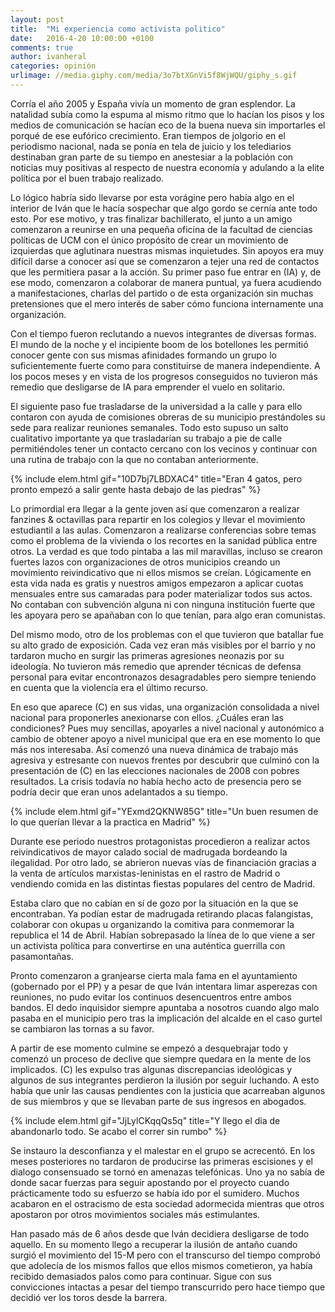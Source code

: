 ```yaml
---
layout: post
title:  "Mi experiencia como activista politico"
date:   2016-4-20 10:00:00 +0100
comments: true
author: ivanheral
categories: opinión
urlimage: //media.giphy.com/media/3o7btXGnVi5f8WjWQU/giphy_s.gif
---
```

Corría el año 2005 y España vivía un momento de gran esplendor. La natalidad subía como la espuma al mismo ritmo que lo hacían los pisos y los medios de comunicación se hacían eco de la buena nueva sin importarles el porqué de ese eufórico crecimiento. Eran tiempos de jolgorio en el periodismo nacional, nada se ponía en tela de juicio y los telediarios destinaban gran parte de su tiempo en anestesiar a la población con noticias muy positivas al respecto de nuestra economía y adulando a la elite política por el buen trabajo realizado.

Lo lógico habría sido llevarse por esta vorágine pero había algo en el interior de Iván que le hacía sospechar que algo gordo se cernía ante todo esto. Por ese motivo, y tras finalizar bachillerato, el junto a un amigo comenzaron a reunirse en una pequeña oficina de la facultad de ciencias políticas de UCM con el único propósito de crear un movimiento de izquierdas que aglutinara nuestras mismas inquietudes. 
Sin apoyos era muy difícil darse a conocer así que se comenzaron a tejer una red de contactos que les permitiera pasar a la acción. Su primer paso fue entrar en (IA) y, de ese modo, comenzaron a colaborar de manera puntual, ya fuera acudiendo a manifestaciones, charlas del partido o de esta organización sin muchas pretensiones que el mero interés de saber cómo funciona internamente una organización.

Con el tiempo fueron reclutando a nuevos integrantes de diversas formas. El mundo de la noche y el incipiente boom de los botellones les permitió conocer gente con sus mismas afinidades formando un grupo lo suficientemente fuerte como para constituirse de manera independiente. A los pocos meses y en vista de los progresos conseguidos no tuvieron más remedio que desligarse de IA para emprender el vuelo en solitario.

El siguiente paso fue trasladarse de la universidad a la calle y para ello contaron con ayuda de comisiones obreras de su municipio prestándoles su sede para realizar reuniones semanales. Todo esto supuso un salto cualitativo importante ya que trasladarían su trabajo a pie de calle permitiéndoles tener un contacto cercano con los vecinos y continuar con una  rutina de trabajo con la que no contaban anteriormente.

{% include elem.html gif="10D7bj7LBDXAC4" title="Eran 4 gatos, pero pronto empezó a salir gente hasta debajo de las piedras" %}

Lo primordial era llegar a la gente joven así que comenzaron a realizar fanzines & octavillas para repartir en los colegios y llevar el movimiento estudiantil a las aulas. Comenzaron a realizarse conferencias sobre temas como el problema de la vivienda o los recortes en la sanidad pública entre otros. La verdad es que todo pintaba a las mil maravillas, incluso se crearon fuertes lazos con organizaciones de otros municipios creando un movimiento reivindicativo que ni ellos mismos se creían.
Lógicamente en esta vida nada es gratis y nuestros amigos empezaron a aplicar cuotas mensuales entre sus camaradas para poder materializar todos sus actos. No contaban con subvención alguna ni con ninguna institución fuerte que les apoyara pero se apañaban con lo que tenían, para algo eran comunistas.

Del mismo modo, otro de los problemas con el que tuvieron que batallar fue su alto grado de exposición. Cada vez eran más visibles por el barrio y no tardaron mucho en surgir las primeras agresiones neonazis por su ideología. No tuvieron más remedio que aprender técnicas de defensa personal para evitar encontronazos desagradables pero siempre teniendo en cuenta que la violencia era el último recurso.

En eso que aparece (C) en sus vidas, una organización consolidada a nivel nacional para proponerles anexionarse con ellos. ¿Cuáles eran las condiciones? Pues muy sencillas, apoyarles a nivel nacional y autonómico a cambio de obtener apoyo a nivel municipal que era en ese momento lo que más nos interesaba. Así comenzó una nueva dinámica de trabajo más agresiva y estresante con nuevos frentes por descubrir que culminó con la presentación de (C) en las elecciones nacionales de 2008 con pobres resultados. La crisis todavía no había hecho acto de presencia pero se podría decir que eran unos adelantados a su tiempo.

{% include elem.html gif="YExmd2QKNW85G" title="Un buen resumen de lo que querían llevar a la practica en Madrid" %}


Durante ese periodo nuestros protagonistas procedieron a realizar actos reivindicativos de mayor calado social de madrugada bordeando la ilegalidad. Por otro lado, se abrieron nuevas vías de financiación gracias a la venta de artículos marxistas-leninistas en el rastro de Madrid o vendiendo comida en las distintas fiestas populares del centro de Madrid.

Estaba claro que no cabían en sí de gozo por la situación en la que se encontraban. Ya podían estar de madrugada retirando placas falangistas, colaborar con okupas u organizando la comitiva para conmemorar la republica el 14 de Abril. Habían sobrepasado la línea de lo que viene a ser un activista política para convertirse en una auténtica guerrilla con pasamontañas.

Pronto comenzaron a granjearse cierta mala fama en el ayuntamiento (gobernado por el PP) y a pesar de que Iván intentara limar asperezas con reuniones, no pudo evitar los continuos desencuentros entre ambos bandos. El dedo inquisidor siempre apuntaba a nosotros cuando algo malo pasaba en el municipio pero tras la implicación del alcalde en el caso gurtel  se cambiaron las tornas a su favor.

A partir de ese momento culmine se empezó a desquebrajar todo y comenzó un proceso de declive que siempre quedara en la mente de los implicados. (C) les expulso tras algunas discrepancias ideológicas y algunos de sus integrantes perdieron la ilusión por seguir luchando. A esto había que unir las causas pendientes con la justicia que acarreaban algunos de sus miembros y que se llevaban parte de sus ingresos en abogados.

{% include elem.html gif="JjLylCKqqQs5q" title="Y llego el dia de abandonarlo todo. Se acabo el correr sin rumbo" %}

Se instauro la desconfianza y el malestar en el grupo se acrecentó. En los meses posteriores  no tardaron de producirse las primeras escisiones y el dialogo consensuado se tornó en amenazas telefónicas. Uno ya no sabía de donde sacar fuerzas para seguir apostando por el proyecto cuando  prácticamente todo su esfuerzo se había ido por el sumidero. Muchos acabaron en el ostracismo de esta sociedad adormecida mientras que otros apostaron por otros movimientos sociales más estimulantes. 

Han pasado más de 6 años desde que Iván decidiera desligarse de todo aquello. En su momento llego a recuperar la ilusión de antaño cuando surgió el movimiento del 15-M pero con el transcurso del tiempo comprobó que adolecía de los mismos fallos que ellos mismos cometieron, ya había recibido demasiados palos como para continuar. Sigue con sus convicciones intactas a pesar del tiempo transcurrido pero hace tiempo que decidió ver los toros desde la barrera.


